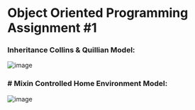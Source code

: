 ﻿# Object Oriented Programming Assignment #1
 
<h3> Inheritance Collins & Quillian Model: </h3>

![image](https://github.com/user-attachments/assets/276f94b7-7dbf-411e-b3ac-ad1ed772eb74)

<h3>﻿# Mixin Controlled Home Environment Model:</h3>

![image](https://github.com/user-attachments/assets/1b2fc34b-fa32-4cd9-ac09-1e261f4af7ed)
